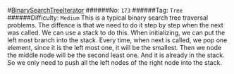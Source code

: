 #[BinarySearchTreeIterator](https://leetcode.com/problems/binary-search-tree-iterator/)
######No: `173`
######Tag: `Tree`
######Difficulty: `Medium`
This is a typical binary search tree traversal problems. The diffence is that we need to do it step by step when the next was called.
We can use a stack to do this.
When initializing, we can put the left most branch into the stack.
Every time, when next is called, we pop one element, since it is the left most one, it will be the smallest.
Then we node the middle node will be the second least one. And it is already in the stack. So we only need to
push all the left nodes of the right node into the stack.

